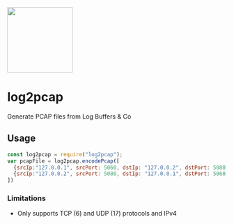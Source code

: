 <img src="https://github.com/sipcapture/homer7-docker/assets/1423657/36a8e515-ab0e-482b-bf49-2156e290c764" height=150>


# log2pcap
Generate PCAP files from Log Buffers &amp; Co

## Usage
```javascript
const log2pcap = require("log2pcap");
var pcapFile = log2pcap.encodePcap([
  {srcIp:"127.0.0.1", srcPort: 5060, dstIp: "127.0.0.2", dstPort: 5080, proto: 17, data: Buffer.from("HELLO")},
  {srcIp:"127.0.0.2", srcPort: 5080, dstIp: "127.0.0.1", dstPort: 5060, proto: 17, data: Buffer.from("WORLD")}
])
```

### Limitations
- Only supports TCP (6) and UDP (17) protocols and IPv4
